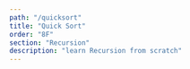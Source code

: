 ```yaml
---
path: "/quicksort"
title: "Quick Sort"
order: "8F"
section: "Recursion"
description: "learn Recursion from scratch"
---
```

